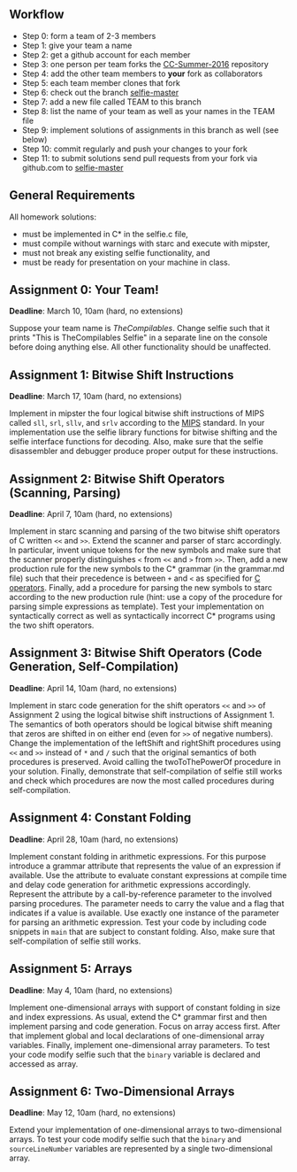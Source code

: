 Workflow
--------

* Step 0: form a team of 2-3 members
* Step 1: give your team a name
* Step 2: get a github account for each member
* Step 3: one person per team forks the [CC-Summer-2016](https://github.com/cksystemsteaching/CC-Summer-2016/fork) repository
* Step 4: add the other team members to __your__ fork as collaborators
* Step 5: each team member clones that fork
* Step 6: check out the branch [selfie-master](https://github.com/cksystemsteaching/CC-Summer-2016/tree/selfie-master)
* Step 7: add a new file called TEAM to this branch
* Step 8: list the name of your team as well as your names in the TEAM file
* Step 9: implement solutions of assignments in this branch as well (see below)
* Step 10: commit regularly and push your changes to your fork
* Step 11: to submit solutions send pull requests from your fork via github.com to [selfie-master](https://github.com/cksystemsteaching/CC-Summer-2016/tree/selfie-master)

General Requirements
--------------------

All homework solutions:

* must be implemented in C\* in the selfie.c file,
* must compile without warnings with starc and execute with mipster,
* must not break any existing selfie functionality, and
* must be ready for presentation on your machine in class.

Assignment 0: Your Team!
------------------------

__Deadline__: March 10, 10am (hard, no extensions)

Suppose your team name is *TheCompilables*. Change selfie such that it prints "This is TheCompilables Selfie" in a separate line on the console before doing anything else. All other functionality should be unaffected.

Assignment 1: Bitwise Shift Instructions
----------------------------------------

__Deadline__: March 17, 10am (hard, no extensions)

Implement in mipster the four logical bitwise shift instructions of MIPS called `sll`, `srl`, `sllv`, and `srlv` according to the <a href="https://en.wikipedia.org/wiki/MIPS_instruction_set">MIPS</a> standard. In your implementation use the selfie library functions for bitwise shifting and the selfie interface functions for decoding. Also, make sure that the selfie disassembler and debugger produce proper output for these instructions.

Assignment 2: Bitwise Shift Operators (Scanning, Parsing)
---------------------------------------------------------

__Deadline__: April 7, 10am (hard, no extensions)

Implement in starc scanning and parsing of the two bitwise shift operators of C written `<<` and `>>`. Extend the scanner and parser of starc accordingly. In particular, invent unique tokens for the new symbols and make sure that the scanner properly distinguishes `<` from `<<` and `>` from `>>`. Then, add a new production rule for the new symbols to the C\* grammar (in the grammar.md file) such that their precedence is between `+` and `<` as specified for <a href="https://en.wikipedia.org/wiki/Operators_in_C_and_C%2B%2B">C operators</a>. Finally, add a procedure for parsing the new symbols to starc according to the new production rule (hint: use a copy of the procedure for parsing simple expressions as template). Test your implementation on syntactically correct as well as syntactically incorrect C\* programs using the two shift operators.

Assignment 3: Bitwise Shift Operators (Code Generation, Self-Compilation)
-------------------------------------------------------------------------

__Deadline__: April 14, 10am (hard, no extensions)

Implement in starc code generation for the shift operators `<<` and `>>` of Assignment 2 using the logical bitwise shift instructions of Assignment 1. The semantics of both operators should be logical bitwise shift meaning that zeros are shifted in on either end (even for `>>` of negative numbers). Change the implementation of the leftShift and rightShift procedures using `<<` and `>>` instead of `*` and `/` such that the original semantics of both procedures is preserved. Avoid calling the twoToThePowerOf procedure in your solution. Finally, demonstrate that self-compilation of selfie still works and check which procedures are now the most called procedures during self-compilation.

Assignment 4: Constant Folding
------------------------------

__Deadline__: April 28, 10am (hard, no extensions)

Implement constant folding in arithmetic expressions. For this purpose introduce a grammar attribute that represents the value of an expression if available. Use the attribute to evaluate constant expressions at compile time and delay code generation for arithmetic expressions accordingly. Represent the attribute by a call-by-reference parameter to the involved parsing procedures. The parameter needs to carry the value and a flag that indicates if a value is available. Use exactly one instance of the parameter for parsing an arithmetic expression. Test your code by including code snippets in `main` that are subject to constant folding. Also, make sure that self-compilation of selfie still works.

Assignment 5: Arrays
--------------------

__Deadline__: May 4, 10am (hard, no extensions)

Implement one-dimensional arrays with support of constant folding in size and index expressions. As usual, extend the C\* grammar first and then implement parsing and code generation. Focus on array access first. After that implement global and local declarations of one-dimensional array variables. Finally, implement  one-dimensional array parameters. To test your code modify selfie such that the `binary` variable is declared and accessed as array.

Assignment 6: Two-Dimensional Arrays
------------------------------------

__Deadline__: May 12, 10am (hard, no extensions)

Extend your implementation of one-dimensional arrays to two-dimensional arrays. To test your code modify selfie such that the `binary` and `sourceLineNumber` variables are represented by a single two-dimensional array.
